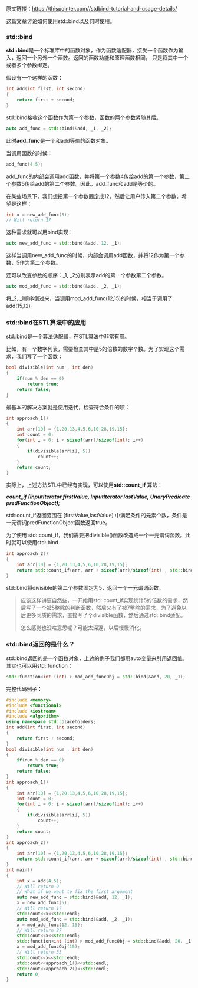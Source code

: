 原文链接：https://thispointer.com//stdbind-tutorial-and-usage-details/



这篇文章讨论如何使用std::bind以及何时使用。



### std::bind

**std::bind**是一个标准库中的函数对象，作为函数适配器，接受一个函数作为输入，返回一个另外一个函数。返回的函数功能和原理函数相同， 只是将其中一个或者多个参数绑定。

假设有一个这样的函数：

```c++
int add(int first, int second)
{
    return first + second;
}
```

std::bind接收这个函数作为第一个参数，函数的两个参数紧随其后。

```c++
auto add_func = std::bind(&add, _1, _2);
```

此时**add_func**是一个和add等价的函数对象。

当调用函数的时候：

 ```c++
add_func(4,5);
 ```

add_func的内部会调用add函数，并将第一个参数4传给add的第一个参数，第二个参数5传给add的第二个参数。因此，add_func和add是等价的。

在某些场景下，我们想把第一个参数固定成12，然后让用户传入第二个参数，希望是这样：

```c++
int x = new_add_func(5);
// Will return 17
```

这种需求就可以用bind实现：

```c++
auto new_add_func = std::bind(&add, 12, _1);
```

这样当调用new_add_func的时候，内部会调用add函数，并将12作为第一个参数，5作为第二个参数。

还可以改变参数的顺序：_1, _2分别表示add的第一个参数第二个参数。

```c++
auto mod_add_func = std::bind(&add, _2, _1);
```

将_2, _1顺序倒过来，当调用mod_add_func(12,15)的时候，相当于调用了add(15,12)。



### std::bind在STL算法中的应用

std::bind是一个算法适配器，在STL算法中非常有用。

比如，有一个数字列表，需要检查其中是5的倍数的数字个数。为了实现这个需求，我们写了一个函数：

```c++
bool divisible(int num , int den)
{
    if(num % den == 0)
        return true;
    return false;
}
```

最基本的解决方案就是使用迭代，检查符合条件的项：

```c++
int approach_1()
{
    int arr[10] = {1,20,13,4,5,6,10,28,19,15};
    int count = 0;
    for(int i = 0; i < sizeof(arr)/sizeof(int); i++)
    {
        if(divisible(arr[i], 5))
            count++;
    }
    return count;
}
```

实际上，上述方法STL中已经有实现，可以使用**std::count_if** 算法：

***count_if (InputIterator firstValue, InputIterator lastValue, UnaryPredicate predFunctionObject);***

std::count_if返回范围在 [firstValue,lastValue) 中满足条件的元素个数，条件是一元谓词predFunctionObject函数返回true。

为了使用 std::count_if，我们需要把divisible()函数改造成一个一元谓词函数。此时就可以使用std::bind

```c++
int approach_2()
{
    int arr[10] = {1,20,13,4,5,6,10,28,19,15};
    return std::count_if(arr, arr + sizeof(arr)/sizeof(int) , std::bind(&divisible, _1, 5));
}
```

std::bind将divisible的第二个参数固定为5，返回一个一元谓词函数。

> 应该这样讲更自然些，一开始用std::count_if实现统计5的倍数的需求，然后写了一个被5整除的判断函数，然后又有了被7整除的需求，为了避免以后更多同质的需求，直接写了个divisible函数，然后通过std::bind适配。
>
> 怎么感觉也没啥意思呢？可能太深邃，以后慢慢消化。



### std::bind返回的是什么？

std::bind返回的是一个函数对象，上边的例子我们都用auto变量来引用返回值。其实也可以用std::function：

```c++
std::function<int (int) > mod_add_funcObj = std::bind(&add, 20, _1);
```



完整代码例子：

```c++
#include <memory>
#include <functional>
#include <iostream>
#include <algorithm>
using namespace std::placeholders;
int add(int first, int second)
{
    return first + second;
}
bool divisible(int num , int den)
{
    if(num % den == 0)
        return true;
    return false;
}
int approach_1()
{
    int arr[10] = {1,20,13,4,5,6,10,28,19,15};
    int count = 0;
    for(int i = 0; i < sizeof(arr)/sizeof(int); i++)
    {
        if(divisible(arr[i], 5))
            count++;
    }
    return count;
}
int approach_2()
{
    int arr[10] = {1,20,13,4,5,6,10,28,19,15};
    return std::count_if(arr, arr + sizeof(arr)/sizeof(int) , std::bind(&divisible, _1, 5));
}
int main()
{
    int x = add(4,5);
    // Will return 9
    // What if we want to fix the first argument
    auto new_add_func = std::bind(&add, 12, _1);
    x = new_add_func(5);
    // Will return 17
    std::cout<<x<<std::endl;
    auto mod_add_func = std::bind(&add, _2, _1);
    x = mod_add_func(12, 15);
    // Will return 27
    std::cout<<x<<std::endl;
    std::function<int (int) > mod_add_funcObj = std::bind(&add, 20, _1);
    x = mod_add_funcObj(15);
    // Will return 35
    std::cout<<x<<std::endl;
    std::cout<<approach_1()<<std::endl;
    std::cout<<approach_2()<<std::endl;
    return 0;
}
```





